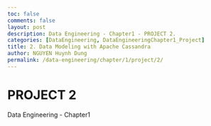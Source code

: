 ```yaml
---
toc: false
comments: false
layout: post
description: Data Engineering - Chapter1 - PROJECT 2.
categories: [DataEngineering, DataEngineeringChapter1_Project]
title: 2. Data Modeling with Apache Cassandra
author: NGUYEN Huynh Dung
permalink: /data-engineering/chapter/1/project/2/
---
```


# PROJECT 2
Data Engineering - Chapter1